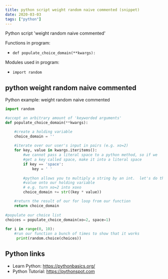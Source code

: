 ```yaml
---
title: python script weight random naive commented (snippet)
date: 2020-03-03
tags: ["python"]
---
```

Python script 'weight random naive commented'

Functions in program: 
* `def populate_choice_domain(**kwargs):`

Modules used in program: 
* `import random`

## python weight random naive commented

Python example: weight random naive commented

```python
import random

#accept an arbitrary amount of 'keyworded arguments'
def populate_choice_domain(**kwargs):

    #create a holding variable
    choice_domain = ''
    
    #iterate over our user's input in pairs (e.g. xo=2)
    for key, value in kwargs.iteritems():
        #we cannot pass a literal space to a python method, so if we 
        #get a key called space, make it into a literal space
        if key == 'space': 
            key = ' '
        
        #python allows you to multiply a string by an int.  let's do that and append that 
        #value onto our holding variable
        # e.g. turn xo=2 into xoxo
        choice_domain += str((key * value))

    #return the result of our for loop from our function
    return choice_domain 
    
#populate our choice list
choices = populate_choice_domain(xo=2, space=1)
    
for i in range(0, 10): 
    #run our function a bunch of times to show that it works
     print(random.choice(choices))

```

## Python links

- Learn Python: https://pythonbasics.org/
- Python Tutorial: https://pythonspot.com
